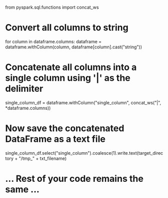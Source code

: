 from pyspark.sql.functions import concat_ws

# Convert all columns to string
for column in dataframe.columns:
    dataframe = dataframe.withColumn(column, dataframe[column].cast("string"))

# Concatenate all columns into a single column using '|' as the delimiter
single_column_df = dataframe.withColumn("single_column", concat_ws("|", *dataframe.columns))

# Now save the concatenated DataFrame as a text file
single_column_df.select("single_column").coalesce(1).write.text(target_directory + "/tmp_" + txt_filename)

# ... Rest of your code remains the same ...

